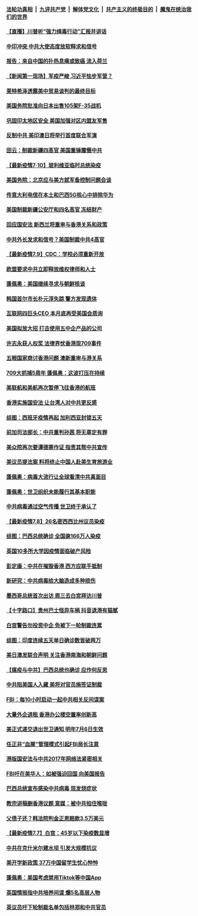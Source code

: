 ####  [法轮功真相](../../../../basic/blob/master/README.md?t=07110131) &nbsp;|&nbsp; [九评共产党](../../../../9ping.md/blob/master/README.md?t=07110131) &nbsp;|&nbsp; [解体党文化](../../../../jtdwh.md/blob/master/README.md?t=07110131)  &nbsp;|&nbsp; [共产主义的终极目的](../../../../gczydzjmd.md/blob/master/README.md?t=07110131) &nbsp;|&nbsp; [魔鬼在统治我们的世界](../../../../mgztzwmdsj.md/blob/master/README.md?t=07110131) 

#### [【直播】川普听“强力缉毒行动”汇报并讲话](../pages/nsc418/n12247084.md?t=07110131) 

#### [中印冲突 中共大使态度放软释求和信号](../pages/nsc418/n12247210.md?t=07110131) 

#### [报告：来自中国的扑热息痛或致癌 流入荷兰](../pages/nsc418/n12246872.md?t=07110131) 

#### [【新闻第一现场】军疫严峻 习近平怯步军营？](../pages/nsc418/n12245547.md?t=07110131) 

#### [莱特希泽透露美中贸易谈判的最终目标](../pages/nsc418/n12246823.md?t=07110131) 

#### [美国务院批准向日本出售105架F-35战机](../pages/nsc418/n12246608.md?t=07110131) 

#### [巩固印太地区安全 美国加强对区内盟友军售](../pages/nsc418/n12246548.md?t=07110131) 

#### [反制中共 美印澳日将举行首度联合军演](../pages/nsc418/n12246462.md?t=07110131) 

#### [田云：制裁新疆四高官 美国重锤震慑中共](../pages/nsc418/n12246098.md?t=07110131) 

#### [【最新疫情7·10】玻利维亚临时总统染疫](../pages/nsc418/n12245413.md?t=07110131) 

#### [美国务院：北京应与美方就军备控制问题会谈](../pages/nsc418/n12245183.md?t=07110131) 

#### [传意大利电信在本土和巴西5G核心中排除华为](../pages/nsc418/n12244770.md?t=07110131) 

#### [美国制裁新疆公安厅和四名高官 冻结财产](../pages/nsc418/n12244653.md?t=07110131) 

#### [回应国安法 新西兰将重审与香港关系和政策](../pages/nsc418/n12244085.md?t=07110131) 

#### [中共外长发求和信号？美国制裁中共4高官](../pages/nsc418/n12244813.md?t=07110131) 

#### [【最新疫情7.9】CDC：学校必须重新开放](../pages/nsc418/n12242776.md?t=07110131) 

#### [欧盟要求中共立即释放维权律师和人士](../pages/nsc418/n12244421.md?t=07110131) 

#### [蓬佩奥：美国继续寻求与朝鲜核谈](../pages/nsc418/n12244538.md?t=07110131) 

#### [韩国首尔市长朴元淳失踪 警方发现遗体](../pages/nsc418/n12243734.md?t=07110131) 

#### [互联网四巨头CEO 本月底再受美国会质询](../pages/nsc418/n12244283.md?t=07110131) 

#### [美国拟放大招 打击使用五中企产品的公司](../pages/nsc418/n12244402.md?t=07110131) 

#### [许志永获人权奖 法律界忧香港现709事件](../pages/nsc418/n12244380.md?t=07110131) 

#### [五眼国家商讨香港问题 澳新重审与港关系](../pages/nsc418/n12244260.md?t=07110131) 

#### [709大抓捕5周年 蓬佩奥：这波打压在持续](../pages/nsc418/n12243611.md?t=07110131) 

#### [美联航和美航再次暂停飞往香港的航班](../pages/nsc418/n12243607.md?t=07110131) 

#### [香港实施国安法 让台湾人对中共更反感](../pages/nsc418/n12243520.md?t=07110131) 

#### [组图：西班牙疫情再起 加利西亚封锁五天](../pages/nsc418/n12241508.md?t=07110131) 

#### [前加司法部长：中共重判孙茜 将无辜定有罪](../pages/nsc418/n12242297.md?t=07110131) 

#### [美众院再次要谭德塞作证 指责其帮中共宣传](../pages/nsc418/n12242500.md?t=07110131) 

#### [美议员提法案 料将终止中国人赴美生育旅游业](../pages/nsc418/n12242470.md?t=07110131) 

#### [蓬佩奥：病毒大流行让全球看清中共真面目](../pages/nsc418/n12242486.md?t=07110131) 

#### [蓬佩奥：世卫组织未能履行其基本职能](../pages/nsc418/n12242263.md?t=07110131) 

#### [中共病毒通过空气传播 世卫终于承认了](../pages/nsc418/n12241930.md?t=07110131) 

#### [【最新疫情7.8】26名密西西比州议员染疫](../pages/nsc418/n12239975.md?t=07110131) 

#### [组图：巴西总统确诊 全国逾166万人染疫](../pages/nsc418/n12240754.md?t=07110131) 

#### [英国10多所大学因疫情面临破产风险](../pages/nsc418/n12241724.md?t=07110131) 

#### [彭定康：中共在摧毁香港 西方应联手抵制](../pages/nsc418/n12241830.md?t=07110131) 

#### [新研究：中共病毒给大脑造成多种损伤](../pages/nsc418/n12241750.md?t=07110131) 

#### [墨西哥总统首次出访 周三去白宫拜访川普](../pages/nsc418/n12241397.md?t=07110131) 

#### [【十字路口】贵州巴士怪异车祸 抖音退港有猫腻](../pages/nsc418/n12240298.md?t=07110131) 

#### [白宫警告勿投资中企 免被下一轮制裁连累](../pages/nsc418/n12241334.md?t=07110131) 

#### [组图：印度连续五天单日确诊数皆破两万](../pages/nsc418/n12238724.md?t=07110131) 

#### [美日澳发联合声明 关注香港南海和朝鲜问题](../pages/nsc418/n12240998.md?t=07110131) 

#### [【瘟疫与中共】巴西总统也确诊 应作何反思](../pages/nsc418/n12240166.md?t=07110131) 

#### [中共阻美国人入藏 美将对官员施签证制裁](../pages/nsc418/n12240452.md?t=07110131) 

#### [FBI：每10小时启动一起中共相关反间谍案](../pages/nsc418/n12239799.md?t=07110131) 

#### [大量外企退租 香港办公楼空置率创新高](../pages/nsc418/n12240111.md?t=07110131) 

#### [美正式递交退出世卫通知 明年7月6日生效](../pages/nsc418/n12239902.md?t=07110131) 

#### [任正非“血腥”管理模式引起FBI局长注意](../pages/nsc418/n12239966.md?t=07110131) 

#### [港版国安法与中共2017年网络法紧密相关](../pages/nsc418/n12239427.md?t=07110131) 

#### [FBI吁在美华人：如被强迫回国 向美国报告](../pages/nsc418/n12239450.md?t=07110131) 

#### [巴西总统宣布感染中共病毒 现发烧症状](../pages/nsc418/n12239468.md?t=07110131) 

#### [教宗讲稿删香港议题 意媒：被中共掐住喉咙](../pages/nsc418/n12239424.md?t=07110131) 

#### [父债子还？韩法院判金正恩赔款3.5万美元](../pages/nsc418/n12239338.md?t=07110131) 

#### [【最新疫情7.7】白宫：45岁以下染疫数显增](../pages/nsc418/n12237581.md?t=07110131) 

#### [中共在克什米尔建水坝 引发大规模抗议](../pages/nsc418/n12239209.md?t=07110131) 

#### [美开学新政策 37万中国留学生忧心忡忡](../pages/nsc418/n12239233.md?t=07110131) 

#### [蓬佩奥：美国考虑禁用Tiktok等中国App](../pages/nsc418/n12238644.md?t=07110131) 

#### [英国情报指中共培养间谍 爆5名高层人物](../pages/nsc418/n12238557.md?t=07110131) 

#### [英议员吁下轮制裁名单包括林郑和中共官员](../pages/nsc418/n12238655.md?t=07110131) 

